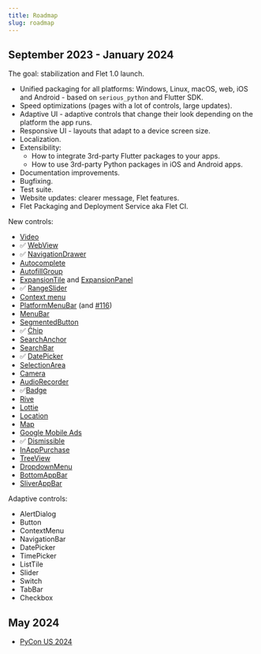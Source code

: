 ```yaml
---
title: Roadmap
slug: roadmap
---
```


## September 2023 - January 2024

The goal: stabilization and Flet 1.0 launch.

* Unified packaging for all platforms: Windows, Linux, macOS, web, iOS and Android - based on `serious_python` and Flutter SDK.
* Speed optimizations (pages with a lot of controls, large updates).
* Adaptive UI - adaptive controls that change their look depending on the platform the app runs.
* Responsive UI - layouts that adapt to a device screen size.
* Localization.
* Extensibility:
  * How to integrate 3rd-party Flutter packages to your apps.
  * How to use 3rd-party Python packages in iOS and Android apps.
* Documentation improvements.
* Bugfixing.
* Test suite.
* Website updates: clearer message, Flet features.
* Flet Packaging and Deployment Service aka Flet CI.

New controls:
* [Video](https://github.com/flet-dev/flet/issues/257)
* :white_check_mark: [WebView](https://github.com/flet-dev/flet/issues/432)
* :white_check_mark: [NavigationDrawer](https://github.com/flet-dev/flet/issues/1089)
* [Autocomplete](https://github.com/flet-dev/flet/issues/791)
* [AutofillGroup](https://github.com/flet-dev/flet/issues/848)
* [ExpansionTile](https://github.com/flet-dev/flet/issues/1719) and [ExpansionPanel](https://github.com/flet-dev/flet/issues/1718)
* :white_check_mark: [RangeSlider](https://github.com/flet-dev/flet/issues/1712)
* [Context menu](https://github.com/flet-dev/flet/issues/1804)
* [PlatformMenuBar](https://github.com/flet-dev/flet/issues/285) (and [#116](https://github.com/flet-dev/flet/issues/116))
* [MenuBar](https://github.com/flet-dev/flet/issues/1087)
* [SegmentedButton](https://github.com/flet-dev/flet/issues/1639)
* :white_check_mark: [Chip](/docs/controls/chip)
* [SearchAnchor](https://github.com/flet-dev/flet/issues/1637)
* [SearchBar](https://github.com/flet-dev/flet/issues/1808)
* :white_check_mark: [DatePicker](/docs/controls/datepicker)
* [SelectionArea](https://github.com/flet-dev/flet/issues/1554)
* [Camera](https://github.com/flet-dev/flet/issues/1281)
* [AudioRecorder](https://github.com/flet-dev/flet/issues/419)
* :white_check_mark:[Badge](https://github.com/flet-dev/flet/issues/1264)
* [Rive](https://github.com/flet-dev/flet/issues/89)
* [Lottie](https://github.com/flet-dev/flet/issues/88)
* [Location](https://github.com/flet-dev/flet/issues/66)
* [Map](https://github.com/flet-dev/flet/issues/1193)
* [Google Mobile Ads](https://github.com/flet-dev/flet/issues/286)
* :white_check_mark: [Dismissible](https://github.com/flet-dev/flet/issues/482)
* [InAppPurchase](https://github.com/flet-dev/flet/issues/853)
* [TreeView](https://github.com/flet-dev/flet/issues/961)
* [DropdownMenu](https://github.com/flet-dev/flet/issues/1088)
* [BottomAppBar](https://github.com/flet-dev/flet/issues/1643)
* [SliverAppBar](https://github.com/flet-dev/flet/issues/1843)

Adaptive controls:
* AlertDialog
* Button
* ContextMenu
* NavigationBar
* DatePicker
* TimePicker
* ListTile
* Slider
* Switch
* TabBar
* Checkbox

## May 2024

* [PyCon US 2024](https://pycon.blogspot.com/2021/05/pycon-us-2024-and-2025-announcement.html)
